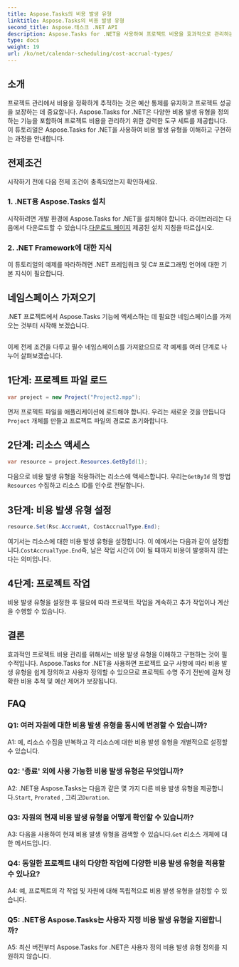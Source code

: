 ```yaml
---
title: Aspose.Tasks의 비용 발생 유형
linktitle: Aspose.Tasks의 비용 발생 유형
second_title: Aspose.태스크 .NET API
description: Aspose.Tasks for .NET을 사용하여 프로젝트 비용을 효과적으로 관리하는 방법을 알아보세요. 정확한 예산 추적을 위해 비용 발생 유형을 정의합니다.
type: docs
weight: 19
url: /ko/net/calendar-scheduling/cost-accrual-types/
---
```

## 소개

프로젝트 관리에서 비용을 정확하게 추적하는 것은 예산 통제를 유지하고 프로젝트 성공을 보장하는 데 중요합니다. Aspose.Tasks for .NET은 다양한 비용 발생 유형을 정의하는 기능을 포함하여 프로젝트 비용을 관리하기 위한 강력한 도구 세트를 제공합니다. 이 튜토리얼은 Aspose.Tasks for .NET을 사용하여 비용 발생 유형을 이해하고 구현하는 과정을 안내합니다.

## 전제조건

시작하기 전에 다음 전제 조건이 충족되었는지 확인하세요.

### 1. .NET용 Aspose.Tasks 설치

 시작하려면 개발 환경에 Aspose.Tasks for .NET을 설치해야 합니다. 라이브러리는 다음에서 다운로드할 수 있습니다.[다운로드 페이지](https://releases.aspose.com/tasks/net/) 제공된 설치 지침을 따르십시오.

### 2. .NET Framework에 대한 지식

이 튜토리얼의 예제를 따라하려면 .NET 프레임워크 및 C# 프로그래밍 언어에 대한 기본 지식이 필요합니다.

## 네임스페이스 가져오기

.NET 프로젝트에서 Aspose.Tasks 기능에 액세스하는 데 필요한 네임스페이스를 가져오는 것부터 시작해 보겠습니다.

```csharp

```

이제 전제 조건을 다루고 필수 네임스페이스를 가져왔으므로 각 예제를 여러 단계로 나누어 살펴보겠습니다.

## 1단계: 프로젝트 파일 로드

```csharp
var project = new Project("Project2.mpp");
```

 먼저 프로젝트 파일을 애플리케이션에 로드해야 합니다. 우리는 새로운 것을 만듭니다`Project` 개체를 만들고 프로젝트 파일의 경로로 초기화합니다.

## 2단계: 리소스 액세스

```csharp
var resource = project.Resources.GetById(1);
```

 다음으로 비용 발생 유형을 적용하려는 리소스에 액세스합니다. 우리는`GetById` 의 방법`Resources` 수집하고 리소스 ID를 인수로 전달합니다.

## 3단계: 비용 발생 유형 설정

```csharp
resource.Set(Rsc.AccrueAt, CostAccrualType.End);
```

여기서는 리소스에 대한 비용 발생 유형을 설정합니다. 이 예에서는 다음과 같이 설정합니다.`CostAccrualType.End`즉, 남은 작업 시간이 0이 될 때까지 비용이 발생하지 않는다는 의미입니다.

## 4단계: 프로젝트 작업

비용 발생 유형을 설정한 후 필요에 따라 프로젝트 작업을 계속하고 추가 작업이나 계산을 수행할 수 있습니다.

## 결론

효과적인 프로젝트 비용 관리를 위해서는 비용 발생 유형을 이해하고 구현하는 것이 필수적입니다. Aspose.Tasks for .NET을 사용하면 프로젝트 요구 사항에 따라 비용 발생 유형을 쉽게 정의하고 사용자 정의할 수 있으므로 프로젝트 수명 주기 전반에 걸쳐 정확한 비용 추적 및 예산 제어가 보장됩니다.

## FAQ

### Q1: 여러 자원에 대한 비용 발생 유형을 동시에 변경할 수 있습니까?

A1: 예, 리소스 수집을 반복하고 각 리소스에 대한 비용 발생 유형을 개별적으로 설정할 수 있습니다.

### Q2: '종료' 외에 사용 가능한 비용 발생 유형은 무엇입니까?

A2: .NET용 Aspose.Tasks는 다음과 같은 몇 가지 다른 비용 발생 유형을 제공합니다.`Start`, `Prorated` , 그리고`Duration`.

### Q3: 자원의 현재 비용 발생 유형을 어떻게 확인할 수 있습니까?

 A3: 다음을 사용하여 현재 비용 발생 유형을 검색할 수 있습니다.`Get` 리소스 개체에 대한 메서드입니다.

### Q4: 동일한 프로젝트 내의 다양한 작업에 다양한 비용 발생 유형을 적용할 수 있나요?

A4: 예, 프로젝트의 각 작업 및 자원에 대해 독립적으로 비용 발생 유형을 설정할 수 있습니다.

### Q5: .NET용 Aspose.Tasks는 사용자 지정 비용 발생 유형을 지원합니까?

A5: 최신 버전부터 Aspose.Tasks for .NET은 사용자 정의 비용 발생 유형 정의를 지원하지 않습니다.